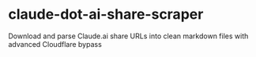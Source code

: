 # claude-dot-ai-share-scraper
Download and parse Claude.ai share URLs into clean markdown files with advanced Cloudflare bypass
